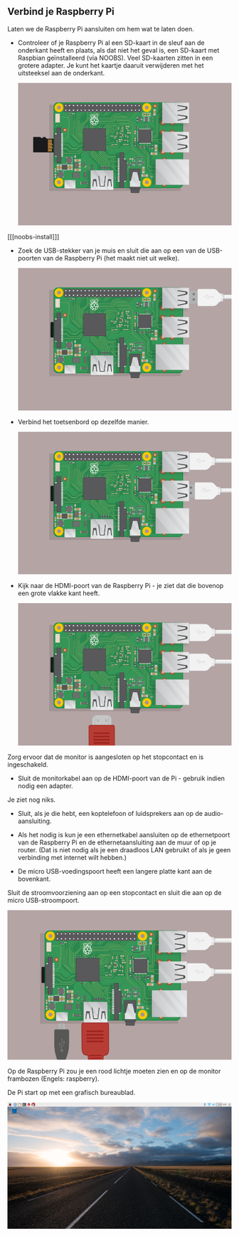 ## Verbind je Raspberry Pi

Laten we de Raspberry Pi aansluiten om hem wat te laten doen.

+ Controleer of je Raspberry Pi al een SD-kaart in de sleuf aan de onderkant heeft en plaats, als dat niet het geval is, een SD-kaart met Raspbian geïnstalleerd (via NOOBS). Veel SD-kaarten zitten in een grotere adapter. Je kunt het kaartje daaruit verwijderen met het uitsteeksel aan de onderkant.
    
    ![screenshot](images/pi-sd.png)

[[[noobs-install]]]

+ Zoek de USB-stekker van je muis en sluit die aan op een van de USB-poorten van de Raspberry Pi (het maakt niet uit welke).
    
    ![screenshot](images/pi-mouse.png)

+ Verbind het toetsenbord op dezelfde manier.
    
    ![screenshot](images/pi-keyboard.png)

+ Kijk naar de HDMI-poort van de Raspberry Pi - je ziet dat die bovenop een grote vlakke kant heeft.
    
    ![screenshot](images/pi-hdmi.png)

Zorg ervoor dat de monitor is aangesloten op het stopcontact en is ingeschakeld.

+ Sluit de monitorkabel aan op de HDMI-poort van de Pi - gebruik indien nodig een adapter.

Je ziet nog niks.

+ Sluit, als je die hebt, een koptelefoon of luidsprekers aan op de audio-aansluiting.

+ Als het nodig is kun je een ethernetkabel aansluiten op de ethernetpoort van de Raspberry Pi en de ethernetaansluiting aan de muur of op je router. (Dat is niet nodig als je een draadloos LAN gebruikt of als je geen verbinding met internet wilt hebben.)

+ De micro USB-voedingspoort heeft een langere platte kant aan de bovenkant.

Sluit de stroomvoorziening aan op een stopcontact en sluit die aan op de micro USB-stroompoort.

![screenshot](images/pi-power.png)

Op de Raspberry Pi zou je een rood lichtje moeten zien en op de monitor frambozen (Engels: raspberry).

De Pi start op met een grafisch bureaublad.

![screenshot](images/pi-desktop.png)